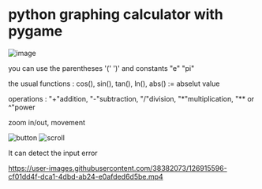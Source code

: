 # python graphing calculator with pygame

![image](https://user-images.githubusercontent.com/38382073/126915241-6811e7db-120e-4819-a549-a5c3c217582b.PNG)

you can use the parentheses '(' ')' and constants "e" "pi"

the usual functions : cos(), sin(), tan(), ln(), abs() := abselut value

operations : "+"addition, "-"subtraction, "/"division, "*"multiplication, "** or ^"power

zoom in/out, movement 

![button](https://user-images.githubusercontent.com/38382073/126916173-4869f5e1-e147-420b-9d40-b5c57468a6e7.PNG)
![scroll](https://user-images.githubusercontent.com/38382073/126916292-ad42ba75-020c-4430-b017-2b15fa8632d0.PNG)


It can detect the input error


https://user-images.githubusercontent.com/38382073/126915596-cf01dd4f-dca1-4dbd-ab24-e0afded6d5be.mp4
